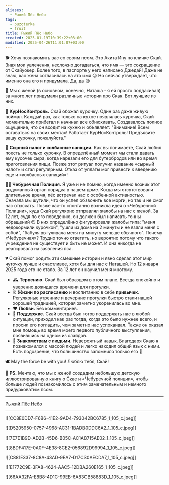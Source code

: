```yaml
---
aliases:
  - Рыжий Пёс Небо
tags:
  - puzoterka
  - fruit
title: Рыжий Пёс Небо
created: 2025-01-19T10:39:22+03:00
modified: 2025-04-26T11:01:07+03:00
---
```


🐕 Хочу познакомить вас со своим псом. Это Акита Ину по кличке Скай. Зная мои увлечения, несложно догадаться, что имя — это сокращение от Скайуокер. Более того, в паспорте у него написано Джедай! Даже не знаю, как жена согласилась на это имя 😉 Но сейчас утверждает, что именно она его и придумала. Да, да 😉

📘 Мы с женой (в основном, конечно, Наташа - я ей просто поддакивал) за много лет придумали различные истории про Ская. Вот лучшие из них.

🍗 **КурНосКонтроль.** Скай обожал курочку. Один раз даже живую поймал. Каждый раз, как только на кухне появлялась курочка, Скай моментально прибегал и начинал все обнюхивать. Создавалось полное ощущение, что он входит на кухню и объявляет: "Внимание! Всем оставаться на своих местах! Работает КурНосКонтроль! Предъявите вашу курочку, пожалуйста."

🧀 **Сырный налог и колбасные санкции.** Как вы понимаете, Скай любил поесть не только курочку. В определённый момент мы стали давать ему кусочек сыра, когда нарезали его для бутербродов или во время приготовления пищи. Позже этот ритуал получил название «сырный налог» и стал регулярным. Отказ от уплаты мог привести к введению еще и «колбасных санкций»!

👮🏼 **Чебуречная Полиция.** Я уже и не помню, когда именно возник этот выдуманный орган порядка в нашем доме. Когда мы отсутствовали длительное время, пёс встречал нас с особенной активностью. Сначала мы шутили, что он успел обзвонить все морги, но так и не смог нас отыскать. Позже как-то спонтанно возникла идея о «Чебуречной Полиции», куда Скай регулярно отправлял жалобы на нас с женой. За 12 лет, судя по его поведению, он должен был написать тонны обращений 😉 В них определённо фигурировали жалобы типа: "меня недокормили курочкой", "ушли из дома на 2 минуты и не взяли меня с собой", "бабуля выгуливала меня на минуту меньше обычного". Почему «Чебуречная»? Трудно точно ответить, но вероятно потому что такого учреждения не существует и быть не может. И она никогда не реагировала на заявления пса.

💔 Скай помог родить эти смешные истории и явно сделал этот мир чуточку лучше и счастливее, хотя бы для нас с Наташей. Но 12 января 2025 года его не стало. За 12 лет он научил меня многому.

- 🕰️ **Терпению.** Скай был образцом в этом плане. Всегда спокойно и уверенно дожидался времени для прогулки.
- ⏰ **Жизни по расписанию** и воспитанию в себе **привычек**. Регулярные утренние и вечерние прогулки быстро стали нашей хорошей традицией, которая заметно укоренилась во мне.
- ❤️ **Любви.** Без комментариев.
- 🤗 **Поддержке.** Скай всегда был готов поддержать нас в любой ситуации, приходил как раз тогда, когда это было нужнее всего, и просил его погладить, чем заметно нас успокаивал. Также он оказал мне помощь во время моего первого публичного выступления, появившись на одном из слайдов.
- 👋 **Знакомствам с людьми.** Невероятный навык. Благодаря Скаю я познакомился с массой людей и легко находил общий язык с ними. Есть подозрение, что большинство запомнило только его 🙂

🕊️ May the force be with you! Люблю тебя, Скай!

📘 **PS.** Мечтаю, что мы с женой создадим небольшую детскую иллюстрированную книгу о Скае и «Чебуречной полиции», чтобы больше людей познакомилось с этим замечательным и немного придурковатым псом.

---

[Рыжий Пёс Небо](https://t.me/ArchPuzoTerka/49)

---

![[CC8E0DD7-F6B6-41E2-9AD4-793042BC6785_1_105_c.jpeg]]

![[D5205950-0757-4968-AC31-1BADB0DDC6A2_1_105_c.jpeg]]

![[7E7E1B9D-AD2B-45D6-B05C-AC1A8715AE02_1_105_c.jpeg]]

![[8BDF417E-0A0F-4E38-8CE2-056892D99994_1_105_c.jpeg]]

![[C881E337-8C8A-43AD-9EA7-D17C30AECDA7_1_105_c.jpeg]]

![[E1772C9E-3FA8-4624-AAC5-12DBA260E165_1_105_c.jpeg]]

![[66AA32FA-E8B8-4D1C-99EB-6A83CB58883D_1_105_c.jpeg]]
